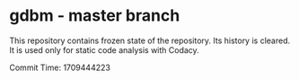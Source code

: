 # gdbm - master branch

This repository contains frozen state of the repository.
Its history is cleared. It is used only for static code
analysis with Codacy.

Commit Time: 1709444223